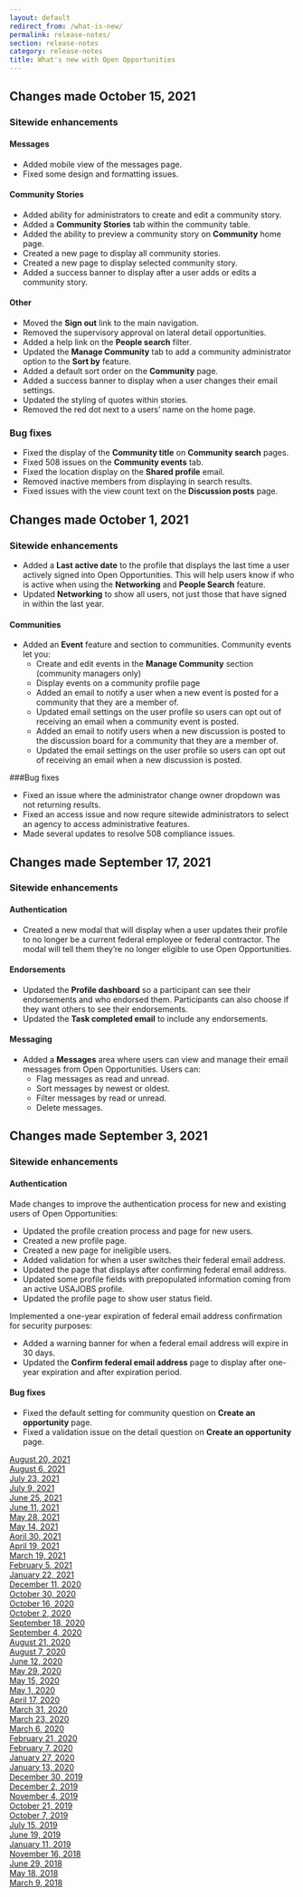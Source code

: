 ```yaml
---
layout: default
redirect_from: /what-is-new/
permalink: release-notes/
section: release-notes
category: release-notes
title: What's new with Open Opportunities
---
```


## Changes made October 15, 2021
### Sitewide enhancements
#### Messages

* Added mobile view of the messages page.
* Fixed some design and formatting issues.

#### Community Stories

* Added ability for administrators to create and edit a community story.
* Added a **Community Stories** tab within the community table.
* Added the ability to preview a community story on **Community** home page.
* Created a new page to display all community stories.
* Created a new page to display selected community story.
* Added a success banner to display after a user adds or edits a community story.

#### Other

* Moved the **Sign out** link to the main navigation.
* Removed the supervisory approval on lateral detail opportunities.
* Added a help link on the **People search** filter.
* Updated the **Manage Community** tab to add a community administrator option to the **Sort by** feature.
* Added a default sort order on the **Community** page.
* Added a success banner to display when a user changes their email settings.
* Updated the styling of quotes within stories.
* Removed the red dot next to a users’ name on the home page.

### Bug fixes

* Fixed the display of the **Community title** on **Community search** pages.
* Fixed 508 issues on the **Community events** tab.
* Fixed the location display on the **Shared profile** email.
* Removed inactive members from displaying in search results.
* Fixed issues with the view count text on the **Discussion posts** page.

## Changes made October 1, 2021
### Sitewide enhancements

* Added a **Last active date** to the profile that displays the last time a user actively signed into Open Opportunities.  This will help users know if who is active when using the **Networking** and **People Search** feature.
* Updated **Networking** to show all users, not just those that have signed in within the last year.

#### Communities

* Added an **Event** feature and section to communities.  Community events let you:
  * Create and edit events in the **Manage Community** section (community managers only)
  * Display events on a community profile page
  * Added an email to notify a user when a new event is posted for a community that they are a member of.
  * Updated email settings on the user profile so users can opt out of receiving an email when a community event is posted.
  * Added an email to notify users when a new discussion is posted to the discussion board for a community that they are a member of.
  * Updated the email settings on the user profile so users can opt out of receiving an email when a new discussion is posted.

###Bug fixes

* Fixed an issue where the administrator change owner dropdown was not returning results.
* Fixed an access issue and now requre sitewide administrators to select an agency to access administrative features.
* Made several updates to resolve 508 compliance issues.


## Changes made September 17, 2021
### Sitewide enhancements
#### Authentication

* Created a new modal that will display when a user updates their profile to no longer be a current federal employee or federal contractor. The modal will tell them they’re no longer eligible to use Open Opportunities.

#### Endorsements

* Updated the **Profile dashboard** so a participant can see their endorsements and who endorsed them. Participants can also choose if they want others to see their endorsements.
* Updated the **Task completed email** to include any endorsements.

#### Messaging

* Added a **Messages** area where users can view and manage their email messages from Open Opportunities.  Users can:
  * Flag messages as read and unread.
  * Sort messages by newest or oldest.
  * Filter messages by read or unread.
  * Delete messages.

## Changes made September 3, 2021
### Sitewide enhancements
#### Authentication

Made changes to improve the authentication process for new and existing users of Open Opportunities:

* Updated the profile creation process and page for new users.
* Created a new profile page.
* Created a new page for ineligible users.
* Added validation for when a user switches their federal email address.
* Updated the page that displays after confirming federal email address.
* Updated some profile fields with prepopulated information coming from an active USAJOBS profile. 
* Updated the profile page to show user status field.

Implemented a one-year expiration of federal email address confirmation for security purposes:

* Added a warning banner for when a federal email address will expire in 30 days.
* Updated the **Confirm federal email address** page to display after one-year expiration and after expiration period.

#### Bug fixes

* Fixed the default setting for community question on **Create an opportunity** page.
* Fixed a validation issue on the detail question on **Create an opportunity** page.
 

[August 20, 2021](aug-20-2021)  
[August 6, 2021](aug-06-2021)  
[July 23, 2021](jul-23-2021)  
[July 9, 2021](jul-09-2021)  
[June 25, 2021](jun-25-2021)  
[June 11, 2021](jun-11-2021)  
[May 28, 2021](may-28-2021)  
[May 14, 2021](may-14-2021)  
[Aoril 30, 2021](apr-30-2021)  
[April 19, 2021](apr-19-2021)  
[March 19, 2021](mar-19-2021)  
[February 5, 2021](feb-05-2021)  
[January 22, 2021](jan-22-2021)  
[December 11, 2020](dec-11-2020)  
[October 30, 2020](oct-30-2020)  
[October 16, 2020](oct-16-2020)  
[October 2, 2020](oct-02-2020)  
[September 18, 2020](sep-18-2020)  
[September 4, 2020](sep-04-2020)  
[August 21, 2020](aug-21-2020)  
[August 7, 2020](aug-07-2020)  
[June 12, 2020](jun-12-2020)  
[May 29, 2020](may-29-2020)  
[May 15, 2020](may-15-2020)  
[May 1, 2020](may-01-2020)  
[April 17, 2020](apr-17-2020)  
[March 31, 2020](mar-31-2020)  
[March 23, 2020](mar-23-2020)  
[March 6, 2020](mar-06-2020)  
[February 21, 2020](feb-21-2020)  
[February 7, 2020](feb-07-2020/)  
[January 27, 2020](jan-27-2020/)  
[January 13, 2020](jan-13-2020/)  
[December 30, 2019](dec-30-2019/)  
[December 2, 2019](dec-02-2019/)  
[November 4, 2019](nov-04-2019/)  
[October 21, 2019](oct-21-2019/)  
[October 7, 2019](oct-07-2019/)  
[July 15, 2019](jul-15-2019/)  
[June 19, 2019](june-19-2019/)  
[January 11, 2019](jan-11-2019/)  
[November 16, 2018](nov-16-2018/)  
[June 29, 2018](june-29-2018/)  
[May 18, 2018](may-18-2018/)  
[March 9, 2018](mar-09-2018/)
